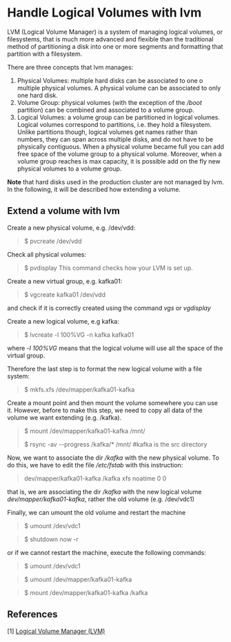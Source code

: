 # Handle Logical Volumes with lvm

LVM (Logical Volume Manager) is a system of managing logical volumes, or filesystems, that is much more advanced and flexible than the traditional method of partitioning a disk into one or more segments and formatting that partition with a filesystem.

There are three concepts that lvm manages:
1. Physical Volumes: multiple hard disks can be associated to one o multiple physical volumes. A physical volume can be associated to only one hard disk.
2. Volume Group: physical volumes (with the exception of the */boot* partition) can be combined and associated to a volume group.  
3.  Logical Volumes:  a volume group can be partitioned in logical volumes. Logical volumes correspond to partitions, i.e. they hold a filesystem. Unlike partitions though, logical volumes get names rather than numbers, they can span across multiple disks, and do not have to be physically contiguous. When a physical volume became full you can add free space of the volume group to a physical volume. Moreover, when a volume group reaches is max capacity, it is possible add on the fly new physical volumes to a volume group.

**Note** that hard disks used in the production cluster are not managed by lvm. In the following, it will be described how extending a volume.

## Extend a volume with lvm
Create a new physical volume, e.g. /dev/vdd:
>$ pvcreate /dev/vdd 
 
Check all physical volumes:
> $ pvdisplay
This command checks how your LVM is set up.

Create a new virtual group, e.g. kafka01:
> $ vgcreate kafka01 /dev/vdd

and check if it is correctly created using the command *vgs* or *vgdisplay*

Create a new logical volume, e.g kafka:
>$ lvcreate -l 100%VG -n kafka kafka01

where *-l 100%VG* means that the logical volume will use all the space of the virtual group.

Therefore the last step is to format the new logical volume with a file system:

> $ mkfs.xfs /dev/mapper/kafka01-kafka 

Create a mount point and then mount the volume somewhere you can use it. However, before to make this step, we need to copy all data of the volume we want extending (e.g. /kafka).


> $ mount /dev/mapper/kafka01-kafka /mnt/
> 
> $ rsync -av --progress /kafka/* /mnt/ #kafka is the src directory

Now, we want to associate the dir */kafka* with the new physical volume. To do this, we have to edit the file */etc/fstab* with this instruction:

> dev/mapper/kafka01-kafka /kafka xfs noatime 0 0

that is, we are associating the dir */kafka* with the new logical volume *dev/mapper/kafka01-kafka*, rather the old volume (e.g. /dev/vdc1)

Finally, we can umount the old volume and restart the machine

> $ umount /dev/vdc1

> $ shutdown now -r
 
 or if we cannot restart the machine, execute the following commands:
> $ umount /dev/vdc1

> $ umount /dev/mapper/kafka01-kafka 

> $ mount /dev/mapper/kafka01-kafka /kafka

## References

[1] [Logical Volume Manager (LVM)](http://web.mit.edu/rhel-doc/3/rhel-sag-it-3/ch-lvm-intro.html)
